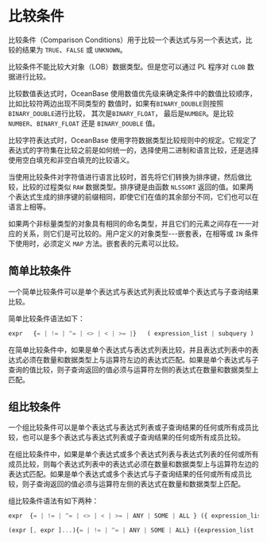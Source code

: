 比较条件 
=========================



比较条件（Comparison Conditions）用于比较一个表达式与另一个表达式，比较的结果为 `TRUE`、`FALSE` 或 `UNKNOWN`。

比较条件不能比较大对象（LOB）数据类型。但是您可以通过 PL 程序对 `CLOB` 数据进行比较。

比较数值表达式时，OceanBase 使用数值优先级来确定条件中的数值比较顺序，比如比较符两边出现不同类型的 数值时，如果有`BINARY_DOUBLE`则按照`BINARY_DOUBLE`进行比较， 其次是`BINARY_FLOAT`， 最后是`NUMBER`。是比较 `NUMBER`、`BINARY_FLOAT` 还是 `BINARY_DOUBLE` 值。

比较字符表达式时，OceanBase 使用字符数据类型比较规则中的规定。它规定了表达式的字符集在比较之前是如何统一的，选择使用二进制和语言比较，还是选择使用空白填充和非空白填充的比较语义。

当使用比较条件对字符值进行语言比较时，首先将它们转换为排序键，然后做比较，比较的过程类似 `RAW` 数据类型。排序键是由函数 `NLSSORT` 返回的值。如果两个表达式生成的排序键的前缀相同，即使它们在值的其余部分不同，它们也可以在语言上相等。

如果两个非标量类型的对象具有相同的命名类型，并且它们的元素之间存在一一对应的关系，则它们是可比较的。用户定义的对象类型---嵌套表，在相等或 `IN` 条件下使用时，必须定义 `MAP` 方法。嵌套表的元素可以比较。

简单比较条件 
------------------

一个简单比较条件可以是单个表达式与表达式列表比较或单个表达式与子查询结果比较。

简单比较条件语法如下：

```javascript
expr   {= | != | ^= | <> | < | >= |}   ( expression_list | subquery )
```



在简单比较条件中，如果是单个表达式与表达式列表比较，并且表达式列表中的表达式必须在数量和数据类型上与运算符左边的表达式匹配。如果是单个表达式与子查询的值比较，则子查询返回的值必须与运算符左侧的表达式在数量和数据类型上匹配。

组比较条件 
-----------------

一个组比较条件可以是单个表达式与表达式列表或子查询结果的任何或所有成员比较，也可以是多个表达式与表达式列表或子查询结果的任何或所有成员比较。

在组比较条件中，如果是单个表达式或多个表达式列表与表达式列表的任何或所有成员比较，则每个表达式列表中的表达式必须在数量和数据类型上与运算符左边的表达式匹配。如果是单个表达式或多个表达式与子查询结果的任何或所有成员比较，则子查询返回的值必须与运算符左侧的表达式在数量和数据类型上匹配。

组比较条件语法有如下两种：

```javascript
expr  {= | != | ^= | <> | < | >= | ANY | SOME | ALL } ({ expression_list | subquery})
```



```javascript
(expr [, expr ]...){= | != | ^= | ANY | SOME | ALL} ({expression_list  [, expression_list ]... |subquery})
```



